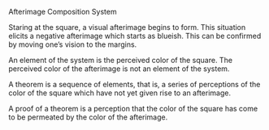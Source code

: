 
 
Afterimage Composition System

Staring at the square, a visual afterimage begins to form. This situation elicits a negative afterimage which starts as blueish. This can be confirmed by moving one’s vision to the margins.  

An element of the system is the perceived color of the square. The perceived color of the afterimage is not an element of the system. 

A theorem is a sequence of elements, that is, a series of perceptions of the color of the square which have not yet given rise to an afterimage. 

A proof of a theorem is a perception that the color of the square has come to be permeated by the color of the afterimage.



